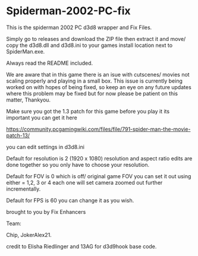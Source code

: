 # Spiderman-2002-PC-fix
This is the spiderman 2002 PC d3d8 wrapper and Fix Files.

Simply go to releases and download the ZIP file then extract it and move/ copy the d3d8.dll and d3d8.ini to your games install location next to SpiderMan.exe.

Always read the README included.

We are aware that in this game there is an isue with cutscenes/ movies not scaling properly and playing in a small box. This issue is currently being worked on with hopes of being fixed,
so keep an eye on any future updates where this problem may be fixed but for now please be patient on this matter, Thankyou.

Make sure you got the 1.3 patch for this game before you play it its important you can get it here 

https://community.pcgamingwiki.com/files/file/791-spider-man-the-movie-patch-13/

you can edit settings in d3d8.ini 

Default for resolution is 2 (1920 x 1080) resolution and aspect ratio edits are done together so you only have to choose your resolution.

Default for FOV is 0 which is off/ original game FOV you can set it out using either = 1,2, 3 or 4 each one will set camera zoomed out further incrementally. 

Default for FPS is 60 you can change it as you wish.

brought to you by Fix Enhancers 

Team: 

Chip, JokerAlex21.

credit to  Elisha Riedlinger and 13AG for d3d9hook base code.
